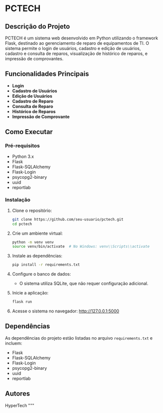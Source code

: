 # PCTECH

## Descrição do Projeto
PCTECH é um sistema web desenvolvido em Python utilizando o framework Flask, destinado ao gerenciamento de reparo de equipamentos de TI. O sistema permite o login de usuários, cadastro e edição de usuários, cadastro e consulta de reparos, visualização de histórico de reparos, e impressão de comprovantes.

## Funcionalidades Principais
- **Login**
- **Cadastro de Usuários**
- **Edição de Usuários**
- **Cadastro de Reparo**
- **Consulta de Reparo**
- **Histórico de Reparos**
- **Impressão de Comprovante**

## Como Executar

### Pré-requisitos
- Python 3.x
- Flask
- Flask-SQLAlchemy
- Flask-Login
- psycopg2-binary
- uuid
- reportlab

### Instalação

1. Clone o repositório:
    ```bash
    git clone https://github.com/seu-usuario/pctech.git
    cd pctech
    ```

2. Crie um ambiente virtual:
    ```bash
    python -m venv venv
    source venv/bin/activate  # No Windows: venv\\Scripts\\activate
    ```

3. Instale as dependências:
    ```bash
    pip install -r requirements.txt
    ```

4. Configure o banco de dados:
    - O sistema utiliza SQLite, que não requer configuração adicional.

5. Inicie a aplicação:
    ```bash
    flask run
    ```

6. Acesse o sistema no navegador:
    http://127.0.0.1:5000

## Dependências
As dependências do projeto estão listadas no arquivo `requirements.txt` e incluem:
- Flask
- Flask-SQLAlchemy
- Flask-Login
- psycopg2-binary
- uuid
- reportlab

## Autores
HyperTech
"""
